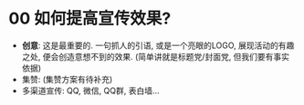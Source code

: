 # 00 如何提高宣传效果?

* **创意**: 这是最重要的. 一句抓人的引语, 或是一个亮眼的LOGO, 展现活动的有趣之处, 便会创造意想不到的效果. (简单讲就是标题党/封面党, 但我们要有事实依据)
* 集赞: (集赞方案有待补充)
* 多渠道宣传: QQ, 微信, QQ群, 表白墙...

